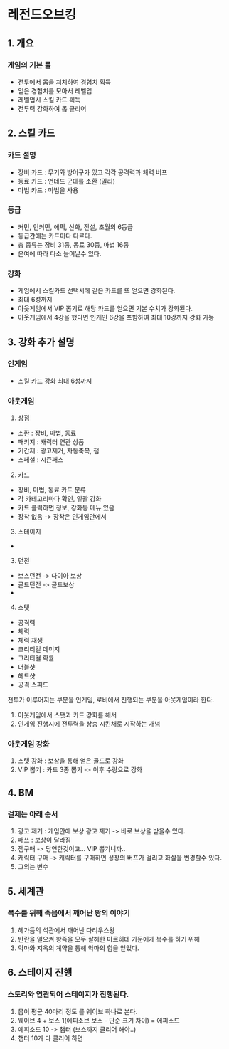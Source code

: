 # 레전드오브킹
## 1. 개요
### 게임의 기본 룰
 - 전투에서 몹을 처치하여 경험치 획득
 - 얻은 경험치를 모아서 레벨업 
 - 레벨업시 스킬 카드 획득 
 - 전투력 강화하여 몹 클리어
 
## 2. 스킬 카드
### 카드 설명
 - 장비 카드 : 무기와 방어구가 있고 각각 공격력과 체력 버프
 - 동료 카드 : 언데드 군대를 소환 (밀리)
 - 마법 카드 : 마법을 사용 

### 등급 
 - 커먼, 언커먼, 에픽, 신화, 전설, 초월의 6등급 
 - 등급간에는 카드마다 다르다.
 - 총 종류는 장비 31종, 동료 30종, 마법 16종
 - 운여에 따라 다소 늘어날수 있다. 

### 강화
 - 게임에서 스킬카드 선택시에 같은 카드를 또 얻으면 강화된다. 
 - 최대 6성까지
 - 아웃게임에서 VIP 뽑기로 해당 카드를 얻으면 기본 수치가 강화된다. 
 - 아웃게임에서 4강을 했다면 인게인 6강을 포함하여 최대 10강까지 강화 가능

## 3. 강화 추가 설명
### 인게임
- 스킬 카드 강화 최대 6성까지

### 아웃게임
1) 상점
  - 소환 : 장비, 마법, 동료
  - 패키지 : 캐릭터 연관 상품
  - 기간제 : 광고제거, 자동축복, 잼
  - 스페셜 : 시즌패스
2) 카드
  - 장비, 마법, 동료 카드 분류
  - 각 카테고리마다 확인, 일괄 강화
  - 카드 클릭하면 정보, 강화등 메뉴 있음
  - 장착 없음 -> 장착은 인게임안에서 
3) 스테이지
  -  
3) 던전
  - 보스던전 -> 다이아 보상
  - 골드던전 -> 골드보상
  - 
4) 스탯
  - 공격력
  - 체력
  - 체력 재생
  - 크리티컬 데미지
  - 크리티컬 확률
  - 더블샷
  - 헤드샷
  - 공격 스피드

 전투가 이루어지는 부분을 인게임, 로비에서 진행되는 부분을 아웃게임이라 한다. 
1) 아웃게임에서 스탯과 카드 강화를 해서 
2) 인게임 진행시에 전투력을 상승 시킨채로 시작하는 개념

### 아웃게임 강화 
1) 스탯 강화 : 보상을 통해 얻은 골드로 강화
2) VIP 뽑기 : 카드 3종 뽑기 -> 이후 수량으로 강화 

## 4. BM
### 걸제는 아래 순서
1) 광고 제거 : 게임안에 보상 광고 제거 -> 바로 보상을 받을수 있다. 
2) 패쓰 : 보상이 달라짐
3) 잼구매 -> 당연한것이고... VIP 뽑기니까..
4) 캐릭터 구매 -> 캐릭터를 구매하면 성장의 버프가 걸리고 화살을 변경할수 있다.
5) 그외는 변수

## 5. 세계관
### 복수를 위해 죽음에서 깨어난 왕의 이야기
1) 헤가듬의 석관에서 깨어난 다리우스왕
2) 반란을 일으켜 왕족을 모두 살해한 마르히데 가문에게 복수를 하기 위해
3) 악마와 지옥의 계약을 통해 악마의 힘을 얻었다. 

## 6. 스테이지 진행
### 스토리와 연관되어 스테이지가 진행된다.
1) 몹이 평균 40마리 정도 를 웨이브 하나로 본다. 
2) 웨이브 4 + 보스 1(에피소브 보스 - 단순 크기 차이) = 에피소드
3) 에피소드 10 -> 챕터 (보스까지 클리어 해야..)
4) 챕터 10개 다 클리어 하면 
